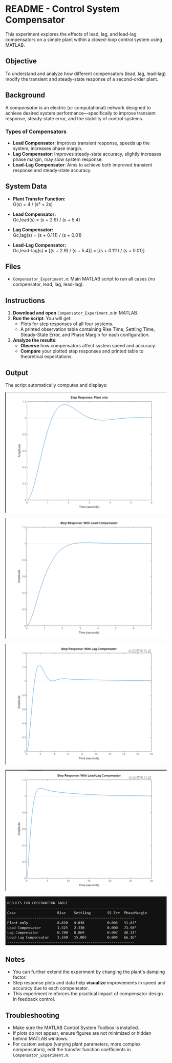 # README - Control System Compensator

This experiment explores the effects of lead, lag, and lead-lag compensators on a simple plant within a closed-loop control system using MATLAB.

## Objective

To understand and analyze how different compensators (lead, lag, lead-lag) modify the transient and steady-state response of a second-order plant.

## Background

A _compensator_ is an electric (or computational) network designed to achieve desired system performance—specifically to improve transient response, steady-state error, and the stability of control systems.

### Types of Compensators

- **Lead Compensator**: Improves transient response, speeds up the system, increases phase margin.
- **Lag Compensator**: Improves steady-state accuracy, slightly increases phase margin, may slow system response.
- **Lead-Lag Compensator**: Aims to achieve both improved transient response and steady-state accuracy.

## System Data

- **Plant Transfer Function:**  
  G(s) = 4 / (s² + 2s)

- **Lead Compensator:**  
  Gc,lead(s) = (s + 2.9) / (s + 5.4)

- **Lag Compensator:**  
  Gc,lag(s) = (s + 0.111) / (s + 0.01)

- **Lead-Lag Compensator:**  
  Gc,lead-lag(s) = [(s + 2.9) / (s + 5.4)] × [(s + 0.111) / (s + 0.01)]

## Files

- `Compensator_Experiment.m`: Main MATLAB script to run all cases (no compensator, lead, lag, lead-lag).

## Instructions

1. **Download and open** `Compensator_Experiment.m` in MATLAB.
2. **Run the script**. You will get:
   - Plots for step responses of all four systems.
   - A printed observation table containing Rise Time, Settling Time, Steady-State Error, and Phase Margin for each configuration.
3. **Analyze the results**:
   - **Observe** how compensators affect system speed and accuracy.
   - **Compare** your plotted step responses and printed table to theoretical expectations.

## Output

The script automatically computes and displays:

![alt text](./images/image-1.png)

![alt text](./images/image-2.png)

![alt text](./images/image-3.png)

![alt text](./images/image-4.png)

![alt text](./images/image.png)

## Notes

- You can further extend the experiment by changing the plant's damping factor.
- Step response plots and data help **visualize** improvements in speed and accuracy due to each compensator.
- This experiment reinforces the practical impact of compensator design in feedback control.

## Troubleshooting

- Make sure the MATLAB Control System Toolbox is installed.
- If plots do not appear, ensure figures are not minimized or hidden behind MATLAB windows.
- For custom setups (varying plant parameters, more complex compensators), edit the transfer function coefficients in `Compensator_Experiment.m`.
